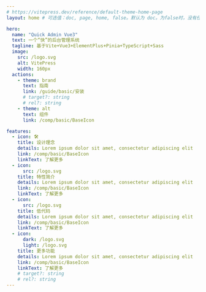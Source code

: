 ```yaml
---
# https://vitepress.dev/reference/default-theme-home-page
layout: home # 可选值：doc, page, home, false。默认为 doc。为false时，没有任何侧边栏、导航栏或页脚（例：想要一个完全可自定义的登录页面）

hero:
  name: "Quick Admin Vue3"
  text: 一个“快”的后台管理系统
  tagline: 基于Vite+Vue3+ElementPlus+Pinia+TypeScript+Sass
  image:
    src: /logo.svg
    alt: VitePress
    width: 160px
  actions:
    - theme: brand
      text: 指南
      link: /guide/basic/安装
      # target?: string
      # rel?: string
    - theme: alt
      text: 组件
      link: /comp/basic/BaseIcon

features:
  - icon: 🛠️
    title: 设计理念
    details: Lorem ipsum dolor sit amet, consectetur adipiscing elit
    link: /comp/basic/BaseIcon
    linkText: 了解更多
  - icon:
      src: /logo.svg
    title: 特性简介
    details: Lorem ipsum dolor sit amet, consectetur adipiscing elit
    link: /comp/basic/BaseIcon
    linkText: 了解更多
  - icon:
      src: /logo.svg
    title: 低代码
    details: Lorem ipsum dolor sit amet, consectetur adipiscing elit
    link: /comp/basic/BaseIcon
    linkText: 了解更多
  - icon:
      dark: /logo.svg
      light: /logo.svg
    title: 更多功能
    details: Lorem ipsum dolor sit amet, consectetur adipiscing elit
    link: /comp/basic/BaseIcon
    linkText: 了解更多
    # target?: string
    # rel?: string
---
```

